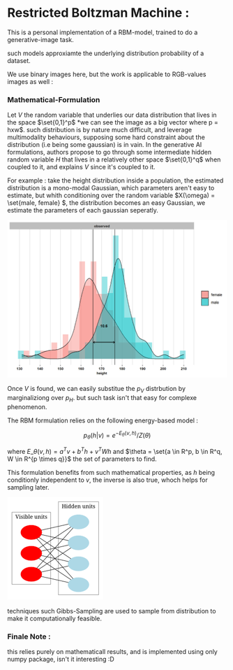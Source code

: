 # Restricted Boltzman Machine :

This is a personal implementation of a RBM-model, trained to do a generative-image task.

such models approxiamte the underlying distribution probability of a dataset.

We use binary images here, but the work is applicable to RGB-values images as well :

### Mathematical-Formulation

Let $V$ the random variable that underlies our data distribution that lives in the space $\set{0,1}^p$ \*we can see the image as a big vector where p = hxw$.
such distribution is by nature much difficult, and leverage multimodality behaviours, supposing some hard constraint about the distribution (i.e being some gaussian) is in vain.
In the generative AI formulations, authors propose to go through some intermediate hidden random variable $H$ that lives in a relatively other space $\set{0,1}^q$ when coupled to it, and explains $V$ since it's coupled to it.

For example : take the height distribution inside a population, the estimated distribution is a mono-modal Gaussian, which parameters aren't easy to estimate, but whith conditioning over the random variable $X(\omega) = \set{male, female} $, the distribution becomes an easy Gaussian, we estimate the parameters of each gaussian seperatly.

![Alt text](./imgs/height_dist.png)

Once $V$ is found, we can easily substitue the $p_V$ distrbution by marginaliziong over $p_H$. but such task isn't that easy for complexe phenomenon.

The RBM formulation relies on the following energy-based model :

$$p_{\theta}(h|v) = e^{-E_{\theta} (v,h)} / Z(\theta)$$

where $E\_\theta(v,h) = a^T v + b^T h +  v^T W h$ and $\theta = \set{a \in R^p, b \in R^q, W \in R^{p \times q}}$ the set of parameters to find.

This formulation benefits from such mathematical properties, as $h$ being conditionly independent to $v$, the inverse is also true, whoch helps for sampling later.

![Alt text](./imgs/rbm_states.png)

techniques such Gibbs-Sampling are used to sample from distribution to make it computationally feasible.

### Finale Note :

this relies purely on mathematicall results, and is implemented using only numpy package, isn't it interesting :D
